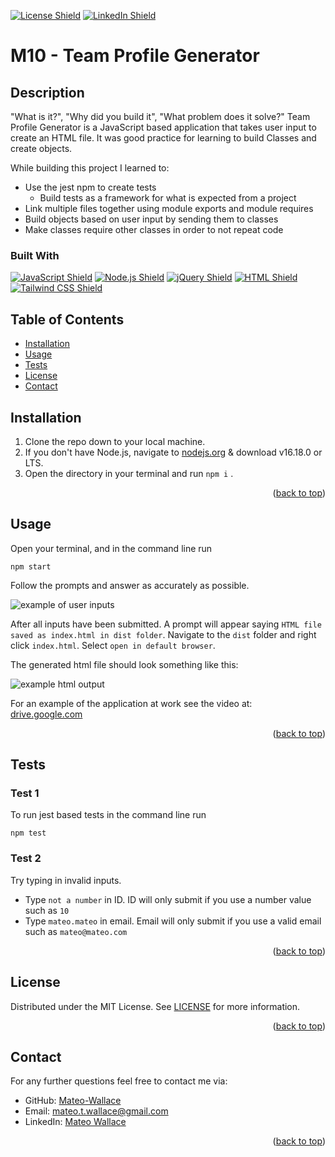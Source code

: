 <p id="readme-top"></p>

[![License Shield](https://img.shields.io/badge/License-MIT-success?style=for-the-badge)](./LICENSE) [![LinkedIn Shield](https://img.shields.io/badge/LinkedIn-555555?style=for-the-badge&logo=linkedin)](https://www.linkedin.com/in/mateo-wallace-57931b254/)

# M10 - Team Profile Generator

## Description

"What is it?", "Why did you build it", "What problem does it solve?"
Team Profile Generator is a JavaScript based application that takes user input to create an HTML file. It was good practice for learning to build Classes and create objects. 

While building this project I learned to:
- Use the jest npm to create tests
    - Build tests as a framework for what is expected from a project
- Link multiple files together using module exports and module requires
- Build objects based on user input by sending them to classes
- Make classes require other classes in order to not repeat code

### Built With

[![JavaScript Shield](https://img.shields.io/badge/JavaScript-F7DF1E?&style=for-the-badge&logo=javascript&logoColor=272727)](https://developer.mozilla.org/en-US/docs/Web/JavaScript) [![Node.js Shield](https://img.shields.io/badge/Node.js-339933?&style=for-the-badge&logo=node.js&logoColor=white)](https://nodejs.org/en/) [![jQuery Shield](https://img.shields.io/badge/jQuery-0769AD?&style=for-the-badge&logo=jquery&logoColor=white)](https://jquery.com/) [![HTML Shield](https://img.shields.io/badge/HTML5-E34F26?&style=for-the-badge&logo=html5&logoColor=white)](https://developer.mozilla.org/en-US/docs/Glossary/HTML5) [![Tailwind CSS Shield](https://img.shields.io/badge/Tailwind_CSS-06B6D4?&style=for-the-badge&logo=tailwindcss&logoColor=white)](https://tailwindcss.com/)

## Table of Contents
- [Installation](#installation)
- [Usage](#usage)
- [Tests](#tests)
- [License](#license)
- [Contact](#contact)

## Installation

1. Clone the repo down to your local machine.
2. If you don't have Node.js, navigate to [nodejs.org](https://nodejs.org/en/) & download v16.18.0 or LTS.
3. Open the directory in your terminal and run `npm i` .
<p align="right">(<a href="#readme-top">back to top</a>)</p>

## Usage

Open your terminal, and in the command line run 

	npm start

Follow the prompts and answer as accurately as possible.

![example of user inputs](https://i.imgur.com/fbJzfVy.png)

After all inputs have been submitted. A prompt will appear saying `HTML file saved as index.html in dist folder`. Navigate to the `dist` folder and right click `index.html`. Select `open in default browser`. 

The generated html file should look something like this:

![example html output](https://i.imgur.com/SeVDaBf.png)

For an example of the application at work see the video at: [drive.google.com](https://drive.google.com/file/d/11IijEZHgxA5-KvhpW2Hjbk-RGs1FMnmU/view)
<p align="right">(<a href="#readme-top">back to top</a>)</p>

## Tests

### Test 1
To run jest based tests in the command line run 
    
    npm test

### Test 2

Try typing in invalid inputs.
- Type `not a number` in ID. ID will only submit if you use a number value such as `10`
- Type `mateo.mateo` in email. Email will only submit if you use a valid email such as `mateo@mateo.com`
<p align="right">(<a href="#readme-top">back to top</a>)</p>

## License

Distributed under the MIT License. See [LICENSE](./LICENSE) for more information.
<p align="right">(<a href="#readme-top">back to top</a>)</p>

## Contact

For any further questions feel free to contact me via:
- GitHub: [Mateo-Wallace](https://github.com/Mateo-Wallace)
- Email: [mateo.t.wallace@gmail.com](mailto:mateo.t.wallace@gmail.com)
- LinkedIn: [Mateo Wallace](https://www.linkedin.com/in/mateo-wallace-57931b254/)
<p align="right">(<a href="#readme-top">back to top</a>)</p>